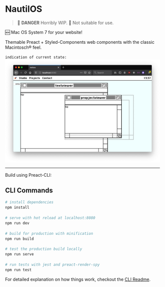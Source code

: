 # NautilOS

> 🚨 **DANGER** Horribly WIP. 🚧
> Not suitable for use.

🆕 Mac OS System 7 for your website!

Themable Preact + Styled-Components web components with the classic Macintosch® feel.

`indication of current state:`
![screenshot](/screenshots/20200325.png)

---

Build using Preact-CLI:

## CLI Commands

``` bash
# install dependencies
npm install

# serve with hot reload at localhost:8080
npm run dev

# build for production with minification
npm run build

# test the production build locally
npm run serve

# run tests with jest and preact-render-spy
npm run test
```

For detailed explanation on how things work, checkout the [CLI Readme](https://github.com/developit/preact-cli/blob/master/README.md).
